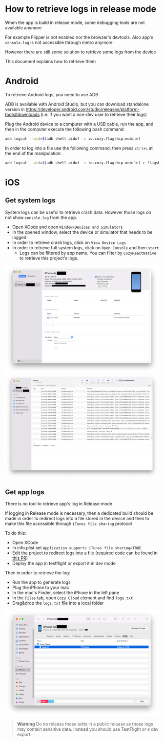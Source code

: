 # How to retrieve logs in release mode

When the app is build in release mode, some debugging tools are not available anymore

For example Flipper is not enabled nor the browser's devtools. Also app's `console.log` is not accessible through metro anymore

However there are still some solution to retrieve some logs from the device

This document explains how to retrieve them

# Android

To retrieve Android logs, you need to use ADB

ADB is available with Android Studio, but you can download standalone version in https://developer.android.com/studio/releases/platform-tools#downloads (i.e. if you want a non-dev user to retrieve their logs)

Plug the Android device to a computer with a USB cable, run the app, and then in the computer execute the following bash command:
```bash
adb logcat --pid=$(adb shell pidof -s io.cozy.flagship.mobile)
```

In order to log into a file use the following command, then press `ctrl+c` at the end of the manipulation:
```bash
adb logcat --pid=$(adb shell pidof -s io.cozy.flagship.mobile) > flagship_logs.txt
```

# iOS

## Get system logs

System logs can be useful to retrieve crash data. However those logs do not show `console.log` from the app.

- Open XCode and open `Window/Devices and Simulators`
- In the opened window, select the device or simulator that needs to be logged
- In order to retrieve crash logs, click on `View Device Logs`
- In order to retrieve full system logs, click on `Open Console` and then `start`
  - Logs can be filtered by app name. You can filter by `CozyReactNative` to retrieve this project's logs.

![](/docs/images/xcode_devices_and_simulators.png)
![](/docs/images/xcode_device_console.png)

## Get app logs

There is no tool to retrieve app's log in Release mode

If logging in Release mode is necessary, then a dedicated build should be made in order to redirect logs into a file stored in the device and then to make this file accessible through `iTunes file sharing` protocol

To do this:
- Open XCode
- In info.plist set `Application supports iTunes file sharing=TRUE`
- Edit the project to redirect logs into a file (required code can be found in [this PR](https://github.com/cozy/cozy-react-native/pull/325))
- Deploy the app in testflight or export it in dev mode

Then in order to retrieve the log:
- Run the app to generate logs
- Plug the iPhone to your mac
- In the mac's Finder, select the iPhone in the left pane
- In the `Files` tab, open `Cozy Cloud` element and find `logs.txt`
- Drag&drop the `logs.txt` file into a local folder

![](/docs/images/finder_iphone_files.png)

> **Warning**
> Do no release those edits in a public release as those logs may contain sensitive data. Instead you should use TestFlight or a dev export